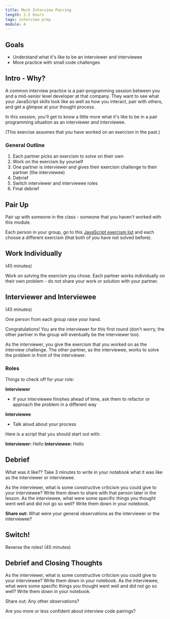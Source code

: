 ```yaml
---
title: Mock Interview Pairing
length: 2.5 hours
tags: interview prep
module: 4
---
```


## Goals

* Understand what it's like to be an interviewer and interviewee
* More practice with small code challenges

## Intro - Why?

A common interview practice is a pair-programming session between you and a mid-senior level developer at that company. 
They want to see what your JavaScript skills look like as well as how you interact, pair with others, and get a glimpse at your thought process.

In this session, you'll get to know a little more what it's like to be in a pair programming situation as an interviewer _and_ interviewee.

(This exercise assumes that you have worked on an exercism in the past.)

### General Outline

1. Each partner picks an exercism to solve on their own
2. Work on the exercism by yourself
3. One partner is interviewer and gives their exercism challenge to their partner (the interviewee)
4. Debrief
5. Switch interviewer and interviewee roles
6. Final debrief

## Pair Up

Pair up with someone in the class - someone that you haven't worked with this module.

Each person in your group, go to this [JavaScript exercism list](http://exercism.io/languages/javascript/exercises) and each choose a different exercism 
(that both of you have not solved before).

## Work Individually

(45 minutes)

Work on solving the exercism you chose. Each partner works individually on their own problem - do not share your work or solution with your partner.

## Interviewer and Interviewee

(45 minutes)

One person from each group raise your hand.

Congratulations! You are the interviewer for this first round (don't worry, the other partner in the group will eventually be the interviewer too).

As the interviewer, you give the exercism that you worked on as the interview challenge. The other partner, as the interviewee, works to solve the 
problem in front of the interviewer.

### Roles

Things to check off for your role:

**Interviewer**

* If your interviewee finishes ahead of time, ask them to refactor or approach the problem in a different way

**Interviewee**

* Talk aloud about your process

Here is a script that you should start out with:

**Interviewer:** Hello
**Interviewee:** Hello

## Debrief

What was it like?? Take 3 minutes to write in your notebook what it was like as the interviewer or interviewee.

As the interviewer, what is some constructive criticism you could give to your interviewee? Write them down to share with that person later in the lesson.
As the interviewee, what were some specific things you thought went well and did not go so well? Write them down in your notebook.

**Share out:** What were your general observations as the interviewer or the interviewee?

<!-- Some issues they should talk about: -->
<!-- * Talk aloud through the problem so that the interviewer can know you read through everything -->
<!-- * Ask any clarifying questions or any questions about assumptions made for the problem -->
<!-- * It's ok to draw something on paper first or pseudocode -->
<!-- * Talk it out (silence is deafening in an interview pairing situation). The interviewer wants to know what your thinking and what your thought process is like -->

## Switch!

Reverse the roles! (45 minutes)

## Debrief and Closing Thoughts

As the interviewer, what is some constructive criticism you could give to your interviewee? Write them down in your notebook.
As the interviewee, what were some specific things you thought went well and did not go so well? Write them down in your notebook.

Share out: Any other observations?

Are you more or less confident about interview code pairings?